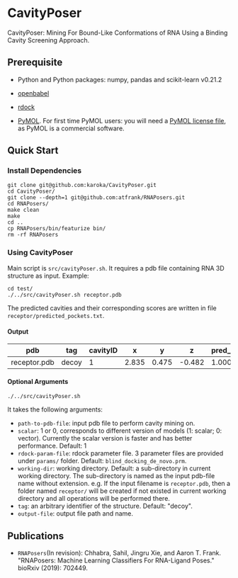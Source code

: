 
# CavityPoser
CavityPoser: Mining For Bound-Like Conformations of RNA Using a Binding Cavity Screening Approach.

## Prerequisite
* Python and Python packages: numpy, pandas and scikit-learn v0.21.2

* [openbabel](http://openbabel.org/wiki/Category:Installation)

* [rdock](http://rdock.sourceforge.net/installation/)

* [PyMOL](https://pymol.org/). For first time PyMOL users: you will need a [PyMOL license file](https://pymol.org/2/buy.html?q=buy), as PyMOL is a commercial software.

## Quick Start

### Install Dependencies
```
git clone git@github.com:karoka/CavityPoser.git
cd CavityPoser/
git clone --depth=1 git@github.com:atfrank/RNAPosers.git
cd RNAPosers/
make clean
make
cd ..
cp RNAPosers/bin/featurize bin/
rm -rf RNAPosers
```

### Using CavityPoser
Main script is `src/cavityPoser.sh`. It requires a pdb file containing RNA 3D structure as input.
Example:
```
cd test/
./../src/cavityPoser.sh receptor.pdb
```
The predicted cavities and their corresponding scores are written in file `receptor/predicted_pockets.txt`.

#### Output
| pdb          | tag   | cavityID | x     | y     | z      | pred_MLP | pred_XGB | pred_RF |
|--------------|-------|----------|-------|-------|--------|----------|----------|---------|
| receptor.pdb | decoy | 1        | 2.835 | 0.475 | -0.482 | 1.000    | 0.886    | 0.705   |

#### Optional Arguments
```
./../src/cavityPoser.sh
```
It takes the following arguments:
*  `path-to-pdb-file`: input pdb file to perform cavity mining on.
* `scalar`: 1 or 0, corresponds to different version of models (1: scalar; 0: vector). Currently the scalar version is faster and has better performance. Default: 1
* `rdock-param-file`: rdock parameter file. 3 parameter files are provided under `params/` folder. Default: `blind_docking_de_novo.prm`.
* `working-dir`: working directory. Default: a sub-directory in current working directory. The sub-directory is named as the input pdb-file name without extension. e.g. If the input filename is `receptor.pdb`, then a folder named `receptor/` will be created if not existed in current working directory and all operations will be performed there.
* `tag`: an arbitrary identifier of the structure. Default:   "decoy".
* `output-file`: output file path and name.

## Publications

* `RNAPosers`(In revision): Chhabra, Sahil, Jingru Xie, and Aaron T. Frank. "RNAPosers: Machine Learning Classifiers For RNA-Ligand Poses." bioRxiv (2019): 702449.
